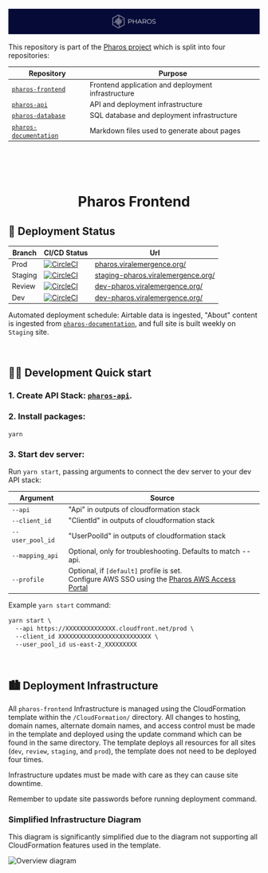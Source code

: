 [![Pharos](https://github.com/viralemergence/pharos-frontend/blob/prod/diagrams/pharos-banner.png)](https://pharos.viralemergence.org/)

This repository is part of the [Pharos project](https://pharos.viralemergence.org/)
which is split into four repositories:

| Repository                                                                       | Purpose                                            |
| -------------------------------------------------------------------------------- | -------------------------------------------------- |
| [`pharos-frontend`](https://github.com/viralemergence/pharos-frontend)           | Frontend application and deployment infrastructure |
| [`pharos-api`](https://github.com/viralemergence/pharos-api)                     | API and deployment infrastructure                  |
| [`pharos-database`](https://github.com/viralemergence/pharos-database)           | SQL database and deployment infrastructure         |
| [`pharos-documentation`](https://github.com/viralemergence/pharos-documentation) | Markdown files used to generate about pages        |

</br>
</br>
</br>
<h1 align="center">
  Pharos Frontend
</h1>

## 🚀 Deployment Status

| Branch  | CI/CD Status                                                                                                                                                                                                                                                 | Url                                                                              |
| ------- | ------------------------------------------------------------------------------------------------------------------------------------------------------------------------------------------------------------------------------------------------------------ | -------------------------------------------------------------------------------- |
| Prod    | [![CircleCI](https://dl.circleci.com/status-badge/img/circleci/39PL8myokkHY7obZPJeFEC/VSEyuiVS42F6DmyCLZcbdW/tree/prod.svg?style=svg)](https://dl.circleci.com/status-badge/redirect/circleci/39PL8myokkHY7obZPJeFEC/VSEyuiVS42F6DmyCLZcbdW/tree/prod)       | [pharos.viralemergence.org/](https://pharos.viralemergence.org/)                 |
| Staging | [![CircleCI](https://dl.circleci.com/status-badge/img/circleci/39PL8myokkHY7obZPJeFEC/VSEyuiVS42F6DmyCLZcbdW/tree/staging.svg?style=svg)](https://dl.circleci.com/status-badge/redirect/circleci/39PL8myokkHY7obZPJeFEC/VSEyuiVS42F6DmyCLZcbdW/tree/staging) | [staging-pharos.viralemergence.org/](https://staging-pharos.viralemergence.org/) |
| Review  | [![CircleCI](https://dl.circleci.com/status-badge/img/circleci/39PL8myokkHY7obZPJeFEC/VSEyuiVS42F6DmyCLZcbdW/tree/review.svg?style=svg)](https://dl.circleci.com/status-badge/redirect/circleci/39PL8myokkHY7obZPJeFEC/VSEyuiVS42F6DmyCLZcbdW/tree/review)   | [dev-pharos.viralemergence.org/](https://review-pharos.viralemergence.org/)      |
| Dev     | [![CircleCI](https://dl.circleci.com/status-badge/img/circleci/39PL8myokkHY7obZPJeFEC/VSEyuiVS42F6DmyCLZcbdW/tree/dev.svg?style=svg)](https://dl.circleci.com/status-badge/redirect/circleci/39PL8myokkHY7obZPJeFEC/VSEyuiVS42F6DmyCLZcbdW/tree/dev)         | [dev-pharos.viralemergence.org/](https://dev-pharos.viralemergence.org/)         |

Automated deployment schedule: Airtable data is ingested, "About" content is ingested from
[`pharos-documentation`](https://github.com/viralemergence/pharos-documentation), and full
site is built weekly on `Staging` site.

</br>

## 👩‍💻 Development Quick start

### 1. Create API Stack: [`pharos-api`](https://github.com/viralemergence/pharos-api).

### 2. Install packages:

```
yarn
```

### 3. Start dev server:

Run `yarn start`, passing arguments to connect the dev server to your dev API stack:

| Argument         | Source                                                                                                                                           |
| ---------------- | ------------------------------------------------------------------------------------------------------------------------------------------------ |
| `--api`          | "Api" in outputs of cloudformation stack                                                                                                         |
| `--client_id`    | "ClientId" in outputs of cloudformation stack                                                                                                    |
| `--user_pool_id` | "UserPoolId" in outputs of cloudformation stack                                                                                                  |
| `--mapping_api`  | Optional, only for troubleshooting. Defaults to match --api.                                                                                     |
| `--profile`      | Optional, if `[default]` profile is set. </br> Configure AWS SSO using the [Pharos AWS Access Portal](https://viralemergence.awsapps.com/start/) |

Example `yarn start` command:

```
yarn start \
  --api https://XXXXXXXXXXXXXX.cloudfront.net/prod \
  --client_id XXXXXXXXXXXXXXXXXXXXXXXXXX \
  --user_pool_id us-east-2_XXXXXXXXX
```

</br>

## 🏙️ Deployment Infrastructure

All `pharos-frontend` Infrastructure is managed using the CloudFormation template within
the `/CloudFormation/` directory. All changes to hosting, domain names, alternate domain
names, and access control must be made in the template and deployed using the update command
which can be found in the same directory. The template deploys all resources for all sites
(`dev`, `review`, `staging`, and `prod`), the template does not need to be deployed four times.

Infrastructure updates must be made with care as they can cause site downtime.

Remember to update site passwords before running deployment command.

### Simplified Infrastructure Diagram

This diagram is significantly simplified due to the diagram not supporting all CloudFormation
features used in the template.

![Overview diagram](https://github.com/viralemergence/pharos-frontend/blob/prod/diagram/pharos-database-highlevel.png)
